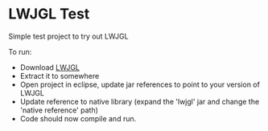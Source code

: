 LWJGL Test
==========

Simple test project to try out LWJGL

To run:
 * Download [LWJGL](http://www.lwjgl.org/download.php)
 * Extract it to somewhere
 * Open project in eclipse, update jar references to point to your version of LWJGL
 * Update reference to native library (expand the 'lwjgl' jar and change the 'native reference' path)
 * Code should now compile and run.